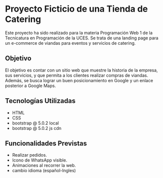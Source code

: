 # Proyecto Ficticio de una Tienda de Catering

Este proyecto ha sido realizado para la materia Programación Web 1 de la Tecnicatura en Programación de la UCES. Se trata de una landing page para un e-commerce de viandas para eventos y servicios de catering.

## Objetivo
El objetivo es contar con un sitio web que muestre la historia de la empresa, sus servicios, y que permita a los clientes realizar compras de viandas. Además, se busca lograr un buen posicionamiento en Google y un enlace posterior a Google Maps.

## Tecnologías Utilizadas
- HTML
- CSS
- bootstrap @ 5.0.2 local
- bootstrap @ 5.0.2 js cdn

## Funcionalidades Previstas
- Realizar pedidos.
- Icono de WhatsApp visible.
- Animaciones al recorrer la web.
- cambio idioma (español-Ingles)

